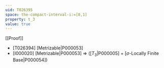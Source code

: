 ```yaml
---
uid: T026395
space: the-compact-interval-i:=[0,1]
property: t_3
value: true
---
```

[[Proof]]

* [T026394] [Metrizable|P000053]
* [I000020] [Metrizable|P000053] => ([$T_3$|P000005] + [$\sigma$-Locally Finite Base|P000054])


